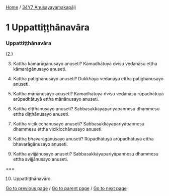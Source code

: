 
[Home](/) / [34Y7 Anusayayamakapāḷi](/tipitaka/34Y7.md)

# 1 Uppattiṭṭhānavāra

### Uppattiṭṭhānavāra

(2.)

3. Kattha kāmarāgānusayo anuseti? Kāmadhātuyā dvīsu vedanāsu ettha kāmarāgānusayo anuseti.

4. Kattha paṭighānusayo anuseti? Dukkhāya vedanāya ettha paṭighānusayo anuseti.

5. Kattha mānānusayo anuseti? Kāmadhātuyā dvīsu vedanāsu rūpadhātuyā arūpadhātuyā ettha mānānusayo anuseti.

6. Kattha diṭṭhānusayo anuseti? Sabbasakkāyapariyāpannesu dhammesu ettha diṭṭhānusayo anuseti.

7. Kattha vicikicchānusayo anuseti? Sabbasakkāyapariyāpannesu dhammesu ettha vicikicchānusayo anuseti.

8. Kattha bhavarāgānusayo anuseti? Rūpadhātuyā arūpadhātuyā ettha bhavarāgānusayo anuseti.

9. Kattha avijjānusayo anuseti? Sabbasakkāyapariyāpannesu dhammesu ettha avijjānusayo anuseti.

===

10. Uppattiṭṭhānavāro.



[Go to previous page](/tipitaka/34Y7/0.md) / [Go to parent page](/tipitaka/34Y7/0.md) / [Go to next page](/tipitaka/34Y7/2.md)


